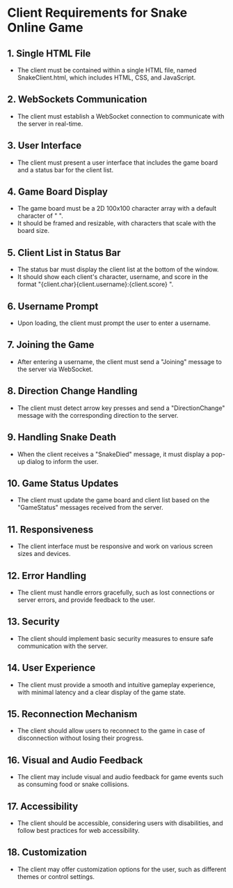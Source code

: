# Client Requirements for Snake Online Game

## 1. Single HTML File
- The client must be contained within a single HTML file, named SnakeClient.html, which includes HTML, CSS, and JavaScript.

## 2. WebSockets Communication
- The client must establish a WebSocket connection to communicate with the server in real-time.

## 3. User Interface
- The client must present a user interface that includes the game board and a status bar for the client list.

## 4. Game Board Display
- The game board must be a 2D 100x100 character array with a default character of " ".
- It should be framed and resizable, with characters that scale with the board size.

## 5. Client List in Status Bar
- The status bar must display the client list at the bottom of the window.
- It should show each client's character, username, and score in the format "{client.char}{client.username}:{client.score} ".

## 6. Username Prompt
- Upon loading, the client must prompt the user to enter a username.

## 7. Joining the Game
- After entering a username, the client must send a "Joining" message to the server via WebSocket.

## 8. Direction Change Handling
- The client must detect arrow key presses and send a "DirectionChange" message with the corresponding direction to the server.

## 9. Handling Snake Death
- When the client receives a "SnakeDied" message, it must display a pop-up dialog to inform the user.

## 10. Game Status Updates
- The client must update the game board and client list based on the "GameStatus" messages received from the server.

## 11. Responsiveness
- The client interface must be responsive and work on various screen sizes and devices.

## 12. Error Handling
- The client must handle errors gracefully, such as lost connections or server errors, and provide feedback to the user.

## 13. Security
- The client should implement basic security measures to ensure safe communication with the server.

## 14. User Experience
- The client must provide a smooth and intuitive gameplay experience, with minimal latency and a clear display of the game state.

## 15. Reconnection Mechanism
- The client should allow users to reconnect to the game in case of disconnection without losing their progress.

## 16. Visual and Audio Feedback
- The client may include visual and audio feedback for game events such as consuming food or snake collisions.

## 17. Accessibility
- The client should be accessible, considering users with disabilities, and follow best practices for web accessibility.

## 18. Customization
- The client may offer customization options for the user, such as different themes or control settings.
